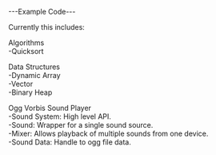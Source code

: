---Example Code---

Currently this includes:

Algorithms  
-Quicksort

Data Structures  
-Dynamic Array  
-Vector  
-Binary Heap

Ogg Vorbis Sound Player  
-Sound System: High level API.  
-Sound: Wrapper for a single sound source.  
-Mixer: Allows playback of multiple sounds from one device.  
-Sound Data: Handle to ogg file data.
